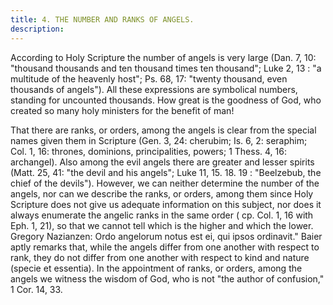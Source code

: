 ```yaml
---
title: 4. THE NUMBER AND RANKS OF ANGELS.
description: 
---
```


According to Holy Scripture the number of angels is very large (Dan. 7, 10: "thousand thousands and ten thousand times ten thousand"; Luke 2, 13 : "a multitude of the heavenly host"; Ps. 68, 17: "twenty thousand, even thousands of angels"). All these expressions are symbolical numbers, standing for uncounted thousands. How great is the goodness of God, who created so many holy ministers for the benefit of man!

That there are ranks, or orders, among the angels is clear from the special names given them in Scripture (Gen. 3, 24: cherubim; Is. 6, 2: seraphim; Col. 1, 16: thrones, dominions, principalities, powers; 1 Thess. 4, 16: archangel). Also among the evil angels there are greater and lesser spirits (Matt. 25, 41: "the devil and his angels"; Luke 11, 15. 18. 19 : "Beelzebub, the chief of the devils"). However, we can neither determine the number of the angels, nor can we describe the ranks, or orders, among them since Holy Scripture does not give us adequate information on this subject, nor does it always enumerate the angelic ranks in the same order ( cp. Col. 1, 16 with Eph. 1, 21), so that we cannot tell which is the higher and which the lower. Gregory Nazianzen: Ordo angelorum notus est ei, qui ipsos ordinavit." Baier aptly remarks that, while the angels differ from one another with respect to rank, they do not differ from one another with respect to kind and nature (specie et essentia). In the appointment of ranks, or orders, among the angels we witness the wisdom of God, who is not "the author of confusion," 1 Cor. 14, 33.